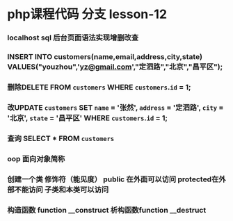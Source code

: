 # php课程代码  分支 lesson-12

### localhost sql 后台页面语法实现增删改查

### INSERT INTO customers(name,email,address,city,state) VALUES("youzhou",'yz@gmail.com',"定泗路","北京","昌平区");


###  删除DELETE FROM `customers` WHERE `customers`.`id` = 1;


###  改UPDATE `customers` SET `name` = '张然', `address` = '定泗路', `city` = '北京', `state` = '昌平区' WHERE `customers`.`id` = 1;


### 查询 SELECT * FROM `customers`

### oop 面向对象简称
###   创建一个类  修饰符（能见度）  public 在外面可以访问  protected在外部不能访问 子类和本类可以访问

### 构造函数 function  __construct 析构函数function __destruct
